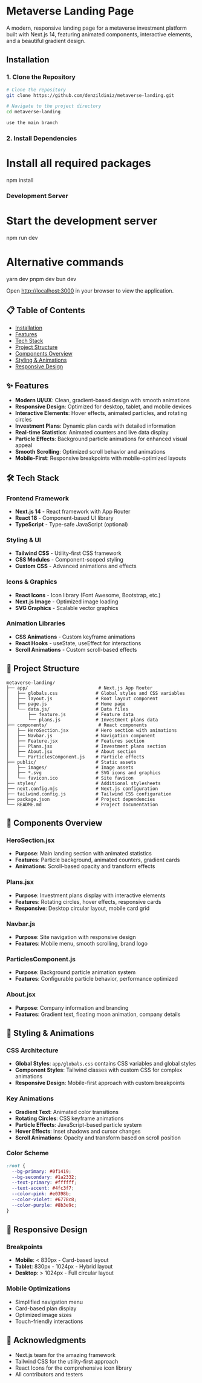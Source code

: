 # Metaverse Landing Page

A modern, responsive landing page for a metaverse investment platform built with Next.js 14, featuring animated components, interactive elements, and a beautiful gradient design.

##  Installation ##

### 1. Clone the Repository

```bash
# Clone the repository
git clone https://github.com/denzildiniz/metaverse-landing.git

# Navigate to the project directory
cd metaverse-landing

use the main branch
```

### 2. Install Dependencies

# Install all required packages
npm install


### Development Server

# Start the development server
npm run dev

# Alternative commands
yarn dev
pnpm dev
bun dev


Open [http://localhost:3000](http://localhost:3000) in your browser to view the application.


## 📋 Table of Contents

- [Installation](#-installation)
- [Features](#-features)
- [Tech Stack](#-tech-stack)
- [Project Structure](#-project-structure)
- [Components Overview](#-components-overview)
- [Styling & Animations](#-styling--animations)
- [Responsive Design](#-responsive-design)


## ✨ Features

- **Modern UI/UX**: Clean, gradient-based design with smooth animations
- **Responsive Design**: Optimized for desktop, tablet, and mobile devices
- **Interactive Elements**: Hover effects, animated particles, and rotating circles
- **Investment Plans**: Dynamic plan cards with detailed information
- **Real-time Statistics**: Animated counters and live data display
- **Particle Effects**: Background particle animations for enhanced visual appeal
- **Smooth Scrolling**: Optimized scroll behavior and animations
- **Mobile-First**: Responsive breakpoints with mobile-optimized layouts

## 🛠 Tech Stack

### Frontend Framework
- **Next.js 14** - React framework with App Router
- **React 18** - Component-based UI library
- **TypeScript** - Type-safe JavaScript (optional)

### Styling & UI
- **Tailwind CSS** - Utility-first CSS framework
- **CSS Modules** - Component-scoped styling
- **Custom CSS** - Advanced animations and effects

### Icons & Graphics
- **React Icons** - Icon library (Font Awesome, Bootstrap, etc.)
- **Next.js Image** - Optimized image loading
- **SVG Graphics** - Scalable vector graphics

### Animation Libraries
- **CSS Animations** - Custom keyframe animations
- **React Hooks** - useState, useEffect for interactions
- **Scroll Animations** - Custom scroll-based effects


## 📁 Project Structure

```
metaverse-landing/
├── app/                          # Next.js App Router
│   ├── globals.css              # Global styles and CSS variables
│   ├── layout.js                # Root layout component
│   ├── page.js                  # Home page
│   └── data.js/                 # Data files
│       ├── feature.js           # Feature data
│       └── plans.js             # Investment plans data
├── components/                   # React components
│   ├── HeroSection.jsx          # Hero section with animations
│   ├── Navbar.js                # Navigation component
│   ├── Feature.jsx              # Features section
│   ├── Plans.jsx                # Investment plans section
│   ├── About.jsx                # About section
│   └── ParticlesComponent.js    # Particle effects
├── public/                      # Static assets
│   ├── images/                  # Image assets
│   ├── *.svg                    # SVG icons and graphics
│   └── favicon.ico              # Site favicon
├── styles/                      # Additional stylesheets
├── next.config.mjs              # Next.js configuration
├── tailwind.config.js           # Tailwind CSS configuration
├── package.json                 # Project dependencies
└── README.md                    # Project documentation
```

## 🧩 Components Overview

### HeroSection.jsx
- **Purpose**: Main landing section with animated statistics
- **Features**: Particle background, animated counters, gradient cards
- **Animations**: Scroll-based opacity and transform effects

### Plans.jsx
- **Purpose**: Investment plans display with interactive elements
- **Features**: Rotating circles, hover effects, responsive cards
- **Responsive**: Desktop circular layout, mobile card grid

### Navbar.js
- **Purpose**: Site navigation with responsive design
- **Features**: Mobile menu, smooth scrolling, brand logo

### ParticlesComponent.js
- **Purpose**: Background particle animation system
- **Features**: Configurable particle behavior, performance optimized

### About.jsx
- **Purpose**: Company information and branding
- **Features**: Gradient text, floating moon animation, company details

## 🎨 Styling & Animations

### CSS Architecture
- **Global Styles**: `app/globals.css` contains CSS variables and global styles
- **Component Styles**: Tailwind classes with custom CSS for complex animations
- **Responsive Design**: Mobile-first approach with custom breakpoints

### Key Animations
- **Gradient Text**: Animated color transitions
- **Rotating Circles**: CSS keyframe animations
- **Particle Effects**: JavaScript-based particle system
- **Hover Effects**: Inset shadows and cursor changes
- **Scroll Animations**: Opacity and transform based on scroll position

### Color Scheme
```css
:root {
  --bg-primary: #0f1419;
  --bg-secondary: #1a2332;
  --text-primary: #ffffff;
  --text-accent: #4fc3f7;
  --color-pink: #e0398b;
  --color-violet: #6778c8;
  --color-purple: #8b3e9c;
}
```

## 📱 Responsive Design

### Breakpoints
- **Mobile**: < 830px - Card-based layout
- **Tablet**: 830px - 1024px - Hybrid layout
- **Desktop**: > 1024px - Full circular layout

### Mobile Optimizations
- Simplified navigation menu
- Card-based plan display
- Optimized image sizes
- Touch-friendly interactions

## 🙏 Acknowledgments

- Next.js team for the amazing framework
- Tailwind CSS for the utility-first approach
- React Icons for the comprehensive icon library
- All contributors and testers
